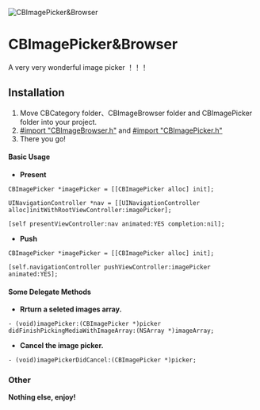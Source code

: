 ![CBImagePicker&Browser](http://ww3.sinaimg.cn/large/006tNc79gw1f6ati8d86sg30m80gonpj.gif)

# CBImagePicker&Browser

A very very wonderful image picker ！！！

## Installation

1. Move CBCategory folder、CBImageBrowser folder and CBImagePicker folder into your project.
2. <u>#import "CBImageBrowser.h"</u> and <u>#import "CBImagePicker.h"</u> 
3. There you go!

#### Basic Usage

- **Present**

`CBImagePicker *imagePicker = [[CBImagePicker alloc] init];`

`UINavigationController *nav = [[UINavigationController alloc]initWithRootViewController:imagePicker];`

`[self presentViewController:nav animated:YES completion:nil];`

- **Push**

`CBImagePicker *imagePicker = [[CBImagePicker alloc] init];`

`[self.navigationController pushViewController:imagePicker animated:YES];`

#### Some Delegate Methods

- **Rrturn a seleted images array.**

`- (void)imagePicker:(CBImagePicker *)picker didFinishPickingMediaWithImageArray:(NSArray *)imageArray;`

- **Cancel the image picker.**

`- (void)imagePickerDidCancel:(CBImagePicker *)picker;`

### Other

**Nothing else, enjoy!**